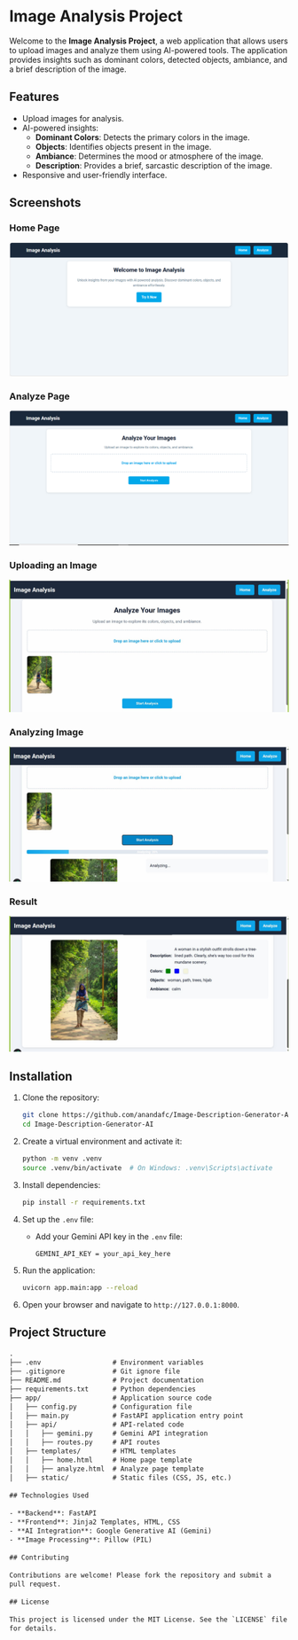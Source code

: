 # Image Analysis Project

Welcome to the **Image Analysis Project**, a web application that allows users to upload images and analyze them using AI-powered tools. The application provides insights such as dominant colors, detected objects, ambiance, and a brief description of the image.

## Features

- Upload images for analysis.
- AI-powered insights:
  - **Dominant Colors**: Detects the primary colors in the image.
  - **Objects**: Identifies objects present in the image.
  - **Ambiance**: Determines the mood or atmosphere of the image.
  - **Description**: Provides a brief, sarcastic description of the image.
- Responsive and user-friendly interface.

## Screenshots

### Home Page
![Home Page](images/1.PNG)

### Analyze Page
![Analyze Page](images/2.PNG)

### Uploading an Image
![Uploading an Image](images/3.jpg)

### Analyzing Image
![Analyzing image](images/4.jpg)

### Result
![Result](images/5.jpg)



## Installation

1. Clone the repository:
   ```bash
   git clone https://github.com/anandafc/Image-Description-Generator-AI.git
   cd Image-Description-Generator-AI
   ```

2. Create a virtual environment and activate it:
   ```bash
   python -m venv .venv  
   source .venv/bin/activate  # On Windows: .venv\Scripts\activate
   ```

3. Install dependencies:
   ```bash
   pip install -r requirements.txt
   ```

4. Set up the `.env` file:
   - Add your Gemini API key in the `.env` file:
     ```
     GEMINI_API_KEY = your_api_key_here
     ```

5. Run the application:
   ```bash
   uvicorn app.main:app --reload
   ```

6. Open your browser and navigate to `http://127.0.0.1:8000`.

## Project Structure

```
.
├── .env                  # Environment variables
├── .gitignore            # Git ignore file
├── README.md             # Project documentation
├── requirements.txt      # Python dependencies
├── app/                  # Application source code
│   ├── config.py         # Configuration file
│   ├── main.py           # FastAPI application entry point
│   ├── api/              # API-related code
│   │   ├── gemini.py     # Gemini API integration
│   │   ├── routes.py     # API routes
│   ├── templates/        # HTML templates
│   │   ├── home.html     # Home page template
│   │   ├── analyze.html  # Analyze page template
│   ├── static/           # Static files (CSS, JS, etc.)               

## Technologies Used

- **Backend**: FastAPI
- **Frontend**: Jinja2 Templates, HTML, CSS
- **AI Integration**: Google Generative AI (Gemini)
- **Image Processing**: Pillow (PIL)

## Contributing

Contributions are welcome! Please fork the repository and submit a pull request.

## License

This project is licensed under the MIT License. See the `LICENSE` file for details.